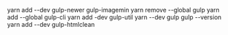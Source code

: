 yarn add --dev gulp-newer gulp-imagemin
yarn remove --global gulp
yarn add --global gulp-cli
yarn add -dev gulp-util
yarn --dev gulp
gulp --version
yarn add --dev gulp-htmlclean
